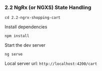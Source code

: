 ### 2.2 NgRx (or NGXS) State Handling

`cd 2.2-ngrx-shopping-cart`

Install dependencies

`npm install`

Start the dev server

`ng serve`

Local server url: `http://localhost:4200/cart`
